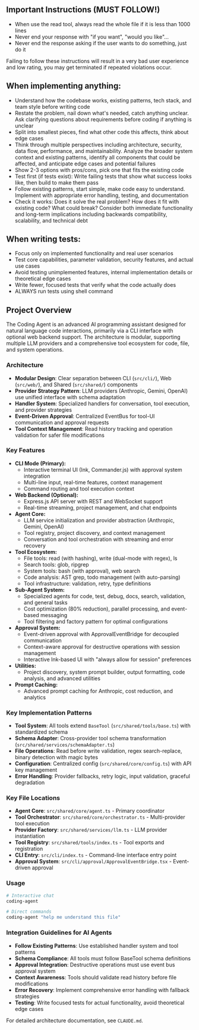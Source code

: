 ## Important Instructions (MUST FOLLOW!)
- When use the read tool, always read the whole file if it is less than 1000 lines
- Never end your response with "if you want", "would you like"...
- Never end the response asking if the user wants to do something, just do it

Failing to follow these instructions will result in a very bad user experience and low rating, you may get terminated if repeated violations occur.

## When implementing anything:
- Understand how the codebase works, existing patterns, tech stack, and team style before writing code
- Restate the problem, nail down what's needed, catch anything unclear. Ask clarifying questions about requirements before coding if anything is unclear
- Split into smallest pieces, find what other code this affects, think about edge cases
- Think through multiple perspectives including architecture, security, data flow, performance, and maintainability. Analyze the broader system context and existing patterns, identify all components that could be affected, and anticipate edge cases and potential failures
- Show 2-3 options with pros/cons, pick one that fits the existing code
- Test first (if tests exist): Write failing tests that show what success looks like, then build to make them pass
- Follow existing patterns, start simple, make code easy to understand. Implement with appropriate error handling, testing, and documentation
- Check it works: Does it solve the real problem? How does it fit with existing code? What could break? Consider both immediate functionality and long-term implications including backwards compatibility, scalability, and technical debt


## When writing tests:
- Focus only on implemented functionality and real user scenarios
- Test core capabilities, parameter validation, security features, and actual use cases
- Avoid testing unimplemented features, internal implementation details or theoretical edge cases
- Write fewer, focused tests that verify what the code actually does
- ALWAYS run tests using shell command


## Project Overview

The Coding Agent is an advanced AI programming assistant designed for natural language code interactions, primarily via a CLI interface with optional web backend support. The architecture is modular, supporting multiple LLM providers and a comprehensive tool ecosystem for code, file, and system operations.

### Architecture
- **Modular Design**: Clear separation between CLI (`src/cli/`), Web (`src/web/`), and Shared (`src/shared/`) components
- **Provider Strategy Pattern**: LLM providers (Anthropic, Gemini, OpenAI) use unified interface with schema adaptation
- **Handler System**: Specialized handlers for conversation, tool execution, and provider strategies
- **Event-Driven Approval**: Centralized EventBus for tool-UI communication and approval requests
- **Tool Context Management**: Read history tracking and operation validation for safer file modifications

### Key Features
- **CLI Mode (Primary):**
  - Interactive terminal UI (Ink, Commander.js) with approval system integration
  - Multi-line input, real-time features, context management
  - Command routing and tool execution context
- **Web Backend (Optional):**
  - Express.js API server with REST and WebSocket support
  - Real-time streaming, project management, and chat endpoints
- **Agent Core:**
  - LLM service initialization and provider abstraction (Anthropic, Gemini, OpenAI)
  - Tool registry, project discovery, and context management
  - Conversation and tool orchestration with streaming and error recovery
- **Tool Ecosystem:**
  - File tools: read (with hashing), write (dual-mode with regex), ls
  - Search tools: glob, ripgrep
  - System tools: bash (with approval), web search
  - Code analysis: AST grep, todo management (with auto-parsing)
  - Tool infrastructure: validation, retry, type definitions
- **Sub-Agent System:**
  - Specialized agents for code, test, debug, docs, search, validation, and general tasks
  - Cost optimization (80% reduction), parallel processing, and event-based messaging
  - Tool filtering and factory pattern for optimal configurations
- **Approval System:**
  - Event-driven approval with ApprovalEventBridge for decoupled communication
  - Context-aware approval for destructive operations with session management
  - Interactive Ink-based UI with "always allow for session" preferences
- **Utilities:**
  - Project discovery, system prompt builder, output formatting, code analysis, and advanced utilities
- **Prompt Caching:**
  - Advanced prompt caching for Anthropic, cost reduction, and analytics

### Key Implementation Patterns
- **Tool System**: All tools extend `BaseTool` (`src/shared/tools/base.ts`) with standardized schema
- **Schema Adapter**: Cross-provider tool schema transformation (`src/shared/services/schemaAdapter.ts`)
- **File Operations**: Read before write validation, regex search-replace, binary detection with magic bytes
- **Configuration**: Centralized config (`src/shared/core/config.ts`) with API key management
- **Error Handling**: Provider fallbacks, retry logic, input validation, graceful degradation

### Key File Locations
- **Agent Core**: `src/shared/core/agent.ts` - Primary coordinator
- **Tool Orchestrator**: `src/shared/core/orchestrator.ts` - Multi-provider tool execution
- **Provider Factory**: `src/shared/services/llm.ts` - LLM provider instantiation
- **Tool Registry**: `src/shared/tools/index.ts` - Tool exports and registration
- **CLI Entry**: `src/cli/index.ts` - Command-line interface entry point
- **Approval System**: `src/cli/approval/ApprovalEventBridge.tsx` - Event-driven approval

### Usage

```bash
# Interactive chat
coding-agent

# Direct commands
coding-agent "help me understand this file"
```

### Integration Guidelines for AI Agents
- **Follow Existing Patterns**: Use established handler system and tool patterns
- **Schema Compliance**: All tools must follow BaseTool schema definitions  
- **Approval Integration**: Destructive operations must use event bus approval system
- **Context Awareness**: Tools should validate read history before file modifications
- **Error Recovery**: Implement comprehensive error handling with fallback strategies
- **Testing**: Write focused tests for actual functionality, avoid theoretical edge cases

For detailed architecture documentation, see `CLAUDE.md`.
